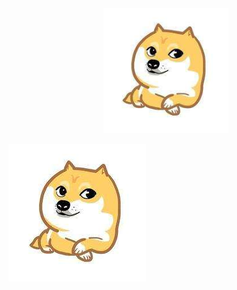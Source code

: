 <div align=center><img width="200" height="200" src=static/images/doge.jpg/></div>

![](static/images/doge.jpg)